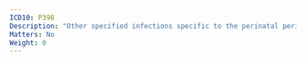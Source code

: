 ```yaml
---
ICD10: P398
Description: "Other specified infections specific to the perinatal period"
Matters: No
Weight: 0
---
```

